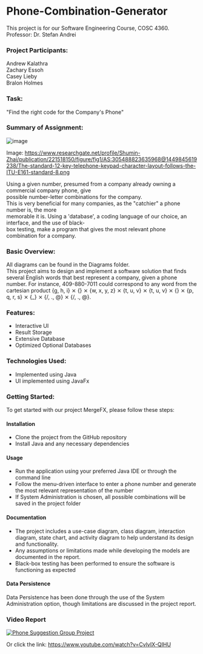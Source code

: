 # Phone-Combination-Generator
This project is for our Software Engineering Course, COSC 4360.  
Professor: Dr. Stefan Andrei  
### Project Participants:
Andrew Kalathra  
Zachary Essoh  
Casey Lieby  
Bralon Holmes  



### Task:
"Find the right code for the Company's Phone"

### Summary of Assignment:  
![image](https://user-images.githubusercontent.com/101480678/234746044-0b072120-f4c3-4dae-af79-0a95aba6afaf.png)

Image: https://www.researchgate.net/profile/Shumin-Zhai/publication/221518150/figure/fig1/AS:305488823635968@1449845619238/The-standard-12-key-telephone-keypad-character-layout-follows-the-ITU-E161-standard-8.png  

Using a given number, presumed from a company already owning a commercial company phone, give    
possible number-letter combinations for the company.   
This is very beneficial for many companies, as the "catchier" a phone number is, the more   
memorable it is. 
Using a 'database', a coding language of our choice, an interface, and the use of black-   
box testing, make a program that gives the most relevant phone combination for a company.   


### Basic Overview:
All diagrams can be found in the Diagrams folder.     
This project aims to design and implement a software solution that finds several English words that best represent a company, given a phone number. For instance, 409-880-7011 could correspond to any word from the cartesian product {g, h, i} ⨯ {} ⨯ {w, x, y, z} ⨯ {t, u, v} ⨯ {t, u, v} ⨯ {} ⨯ {p, q, r, s} ⨯ {_} ⨯ {/, ., @} ⨯ {/, ., @}.

### Features:

- Interactive UI
- Result Storage
- Extensive Database
- Optimized Optional Databases

### Technologies Used: 

- Implemented using Java
- UI implemented using JavaFx

### Getting Started:

To get started with our project MergeFX, please follow these steps:

#### Installation

- Clone the project from the GitHub repository
- Install Java and any necessary dependencies

#### Usage

- Run the application using your preferred Java IDE or through the command line
- Follow the menu-driven interface to enter a phone number and generate the most relevant representation of the number
- If System Administration is chosen, all possible combinations will be saved in the project folder 

#### Documentation

- The project includes a use-case diagram, class diagram, interaction diagram, state chart, and activity diagram to help understand its design and functionality.
- Any assumptions or limitations made while developing the models are documented in the report.
- Black-box testing has been performed to ensure the software is functioning as expected

#### Data Persistence

Data Persistence has been done through the use of the System Administration option, though limitations are discussed in the project report.



   
   
### Video Report
[![Phone Suggestion Group Project](https://img.youtube.com/vi/CvlvIX-QIHU/0.jpg)](https://www.youtube.com/watch?v=CvlvIX-QIHU)   

Or click the link:
https://www.youtube.com/watch?v=CvlvIX-QIHU





